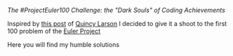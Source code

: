 *The #ProjectEuler100 Challenge: the "Dark Souls" of Coding Achievements*

Inspired by [this post](https://www.freecodecamp.org/news/projecteuler100-coding-challenge-competitive-programming/) of [Quincy Larson](https://www.freecodecamp.org/news/author/quincylarson/) I decided to give it a shoot to the first 100 problem of the [Euler Project](https://projecteuler.net/)

Here you will find my humble solutions
